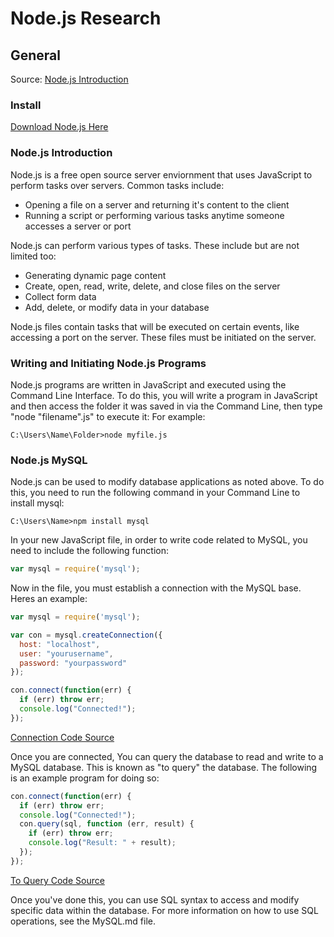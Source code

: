 # Node.js Research
## General

Source: [Node.js Introduction](https://www.w3schools.com/nodejs/nodejs_intro.asp)

### Install
[Download Node.js Here](https://nodejs.org)

### Node.js Introduction
Node.js is a free open source server enviornment that uses JavaScript to perform tasks over servers. Common tasks include:
- Opening a file on a server and returning it's content to the client
- Running a script or performing various tasks anytime someone accesses a server or port

Node.js can perform various types of tasks. These include but are not limited too:
- Generating dynamic page content
- Create, open, read, write, delete, and close files on the server
- Collect form data
- Add, delete, or modify data in your database

Node.js files contain tasks that will be executed on certain events, like accessing a port on the server. These files must be initiated on the server.

### Writing and Initiating Node.js Programs

Node.js programs are written in JavaScript and executed using the Command Line Interface. To do this, you will write a program in JavaScript and then access the folder
it was saved in via the Command Line, then type "node "filename".js" to execute it: For example:

```
C:\Users\Name\Folder>node myfile.js
```

### Node.js MySQL

Node.js can be used to modify database applications as noted above. To do this, you need to run the following command in your Command Line to install mysql:

```
C:\Users\Name>npm install mysql
```

In your new JavaScript file, in order to write code related to MySQL, you need to include the following function:

```js
var mysql = require('mysql');
```

Now in the file, you must establish a connection with the MySQL base. Heres an example:
```js
var mysql = require('mysql');

var con = mysql.createConnection({
  host: "localhost",
  user: "yourusername",
  password: "yourpassword"
});

con.connect(function(err) {
  if (err) throw err;
  console.log("Connected!");
});
```
[Connection Code Source](https://www.w3schools.com/nodejs/nodejs_mysql.asp)

Once you are connected, You can query the database to read and write to a MySQL database. This is known as "to query" the database.
The following is an example program for doing so:
```js
con.connect(function(err) {
  if (err) throw err;
  console.log("Connected!");
  con.query(sql, function (err, result) {
    if (err) throw err;
    console.log("Result: " + result);
  });
});
```
[To Query Code Source](https://www.w3schools.com/nodejs/nodejs_mysql.asp)

Once you've done this, you can use SQL syntax to access and modify specific data within the database. For more information on how to use SQL operations,
see the MySQL.md file.
